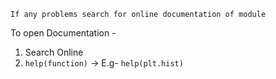 `If any problems search for online documentation of module`

To open Documentation -

1. Search Online
2. `help(function)` -> E.g- `help(plt.hist)`
